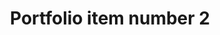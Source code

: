 ---
title: "Portfolio item number 2"
excerpt: "IBM AI Engineering[IBM]<br/><img src='/images/certis/certi11.jpg'>"
collection: portfolio
---